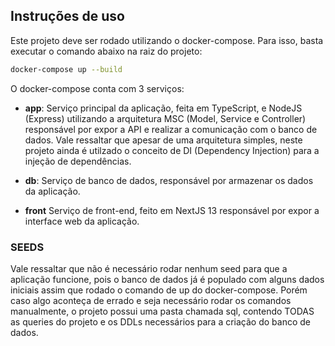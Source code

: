 ## Instruções de uso

Este projeto deve ser rodado utilizando o docker-compose. Para isso, basta executar o comando abaixo na raiz do projeto:

```bash
docker-compose up --build
```

O docker-compose conta com 3 serviços:

- **app**: Serviço principal da aplicação, feita em TypeScript, e NodeJS (Express) utilizando a arquitetura MSC (Model, Service e Controller) responsável por expor a API e realizar a comunicação com o banco de dados. Vale ressaltar que apesar de uma arquitetura simples, neste projeto ainda é utilzado o conceito de DI (Dependency Injection) para a injeção de dependências.

- **db**: Serviço de banco de dados, responsável por armazenar os dados da aplicação.
- **front** Serviço de front-end, feito em NextJS 13 responsável por expor a interface web da aplicação.

### SEEDS
Vale ressaltar que não é necessário rodar nenhum seed para que a aplicação funcione, pois o banco de dados já é populado com alguns dados iniciais assim que rodado o comando de up do docker-compose. Porém caso algo aconteça de errado e seja necessário rodar os comandos manualmente, o projeto possui uma pasta chamada sql, contendo TODAS as queries do projeto e os DDLs necessários para a criação do banco de dados.
